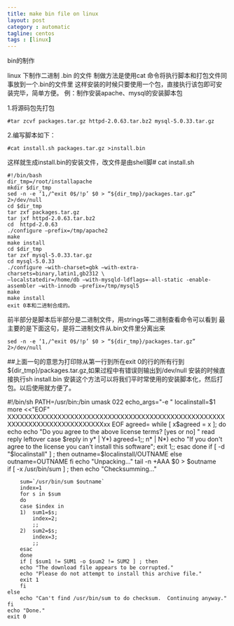```yaml
---
title: make bin file on linux
layout: post
category : automatic
tagline: centos
tags : [linux]
---
```

bin的制作
<p>
linux 下制作二进制 .bin  的文件
制做方法是使用cat 命令将执行脚本和打包文件同事放到一个.bin的文件里
这样安装的时候只要使用一个包，直接执行该包即可安装完毕，简单方便。
例：制作安装apache、mysql的安装脚本包
<p>
1.将源码包先打包

	#tar zcvf packages.tar.gz httpd-2.0.63.tar.bz2 mysql-5.0.33.tar.gz

2.编写脚本如下：

	#cat install.sh packages.tar.gz >install.bin

这样就生成install.bin的安装文件，改文件是由shell脚# cat install.sh

	#!/bin/bash
	dir_tmp=/root/installapache
	mkdir $dir_tmp
	sed -n -e ‘1,/^exit 0$/!p’ $0 > “${dir_tmp}/packages.tar.gz” 2>/dev/null
	cd $dir_tmp
	tar zxf packages.tar.gz
	tar jxf httpd-2.0.63.tar.bz2
	cd  httpd-2.0.63
	./configure –prefix=/tmp/apache2
	make
	make install
	cd $dir_tmp
	tar zxf mysql-5.0.33.tar.gz
	cd mysql-5.0.33
	./configure –with-charset=gbk –with-extra-charsets=binary,latin1,gb2312 \
	–localstatedir=/home/db –with-mysqld-ldflags=-all-static -enable-assembler –with-innodb –prefix=/tmp/mysql5
	make
	make install
	exit 0本和二进制合成的。

前半部分是脚本后半部分是二进制文件，用strings等二进制查看命令可以看到
最主要的是下面这句，是将二进制文件从.bin文件里分离出来

	sed -n -e ‘1,/^exit 0$/!p’ $0 > “${dir_tmp}/packages.tar.gz” 2>/dev/null

##上面一句的意思为打印除从第一行到所在exit 0的行的所有行到${dir_tmp}/packages.tar.gz,如果过程中有错误则输出到/dev/null
安装的时候直接执行sh install.bin
安装这个方法可以将我们平时常使用的安装脚本化，然后打包。以后使用就方便了。


#!/bin/sh
	PATH=/usr/bin:/bin
	umask 022
	echo_args="-e "
	localinstall=$1
	more <<"EOF"
	XXXXXXXXXXXXXXXXXXXXXXXXXXXXXXXXXXXXXXXXXXXXXXXXXXXXXXXXXXXXXXXXXXXXXXXXXXXxx
	EOF
	agreed=
	while [ x$agreed = x ]; do
	    echo
	    echo "Do you agree to the above license terms? [yes or no] "
	    read reply leftover
	    case $reply in
	    y* | Y*)
	        agreed=1;;
	    n* | N*)
	    echo "If you don't agree to the license you can't install this software";
	    exit 1;;
	    esac
	done
	if [ -d "$localinstall" ] ; then
	    outname=$localinstall/OUTNAME
	else
	    outname=OUTNAME
	fi
	echo "Unpacking..."
	tail -n +AAA $0 > $outname    
	if [ -x /usr/bin/sum ] ; then
	    echo "Checksumming..."

	    sum=`/usr/bin/sum $outname`
	    index=1
	    for s in $sum
	    do
	    case $index in
	    1)  sum1=$s;
	        index=2;
	        ;;
	    2)  sum2=$s;
	        index=3;
	        ;;
	    esac
	    done
	    if [ $sum1 != SUM1 -o $sum2 != SUM2 ] ; then
	    echo "The download file appears to be corrupted."
	    echo "Please do not attempt to install this archive file."
	    exit 1
	    fi
	else
	    echo "Can't find /usr/bin/sum to do checksum.  Continuing anyway."
	fi
	echo "Done."
	exit 0

